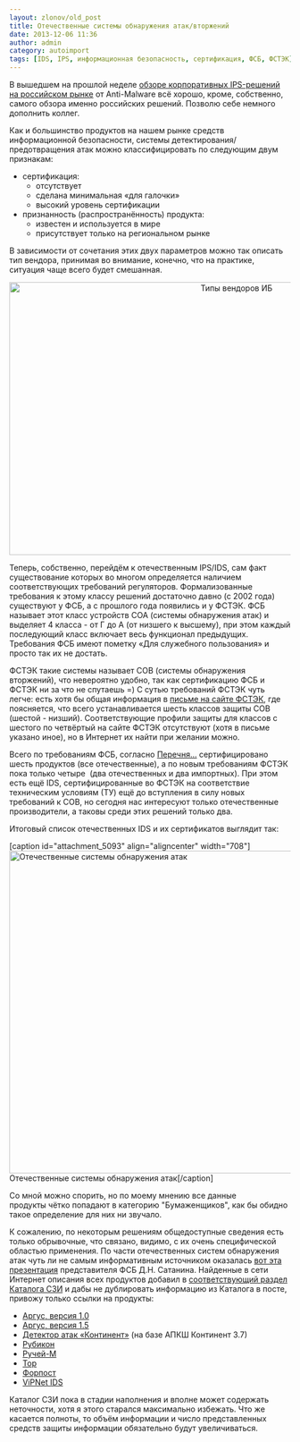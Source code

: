 ```yaml
---
layout: zlonov/old_post
title: Отечественные системы обнаружения атак/вторжений
date: 2013-12-06 11:36
author: admin
category: autoimport
tags: [IDS, IPS, информационная безопасность, сертификация, ФСБ, ФСТЭК]
---
```

В вышедшем на прошлой неделе <a href="https://bitly.com/1dNAffV" target="_blank">обзоре корпоративных IPS-решений на российском рынке</a> от Anti-Malware всё хорошо, кроме, собственно, самого обзора именно российских решений. Позволю себе немного дополнить коллег.

Как и большинство продуктов на нашем рынке средств информационной безопасности, системы детектирования/предотвращения атак можно классифицировать по следующим двум признакам:
<ul>
	<li>сертификация:
<ul>
	<li>отсутствует</li>
	<li>сделана минимальная «для галочки»</li>
	<li>высокий уровень сертификации</li>
</ul>
</li>
	<li>признанность (распространённость) продукта:
<ul>
	<li>известен и используется в мире</li>
	<li>присутствует только на региональном рынке</li>
</ul>
</li>
</ul>
В зависимости от сочетания этих двух параметров можно так описать тип вендора, принимая во внимание, конечно, что на практике, ситуация чаще всего будет смешанная.
<p style="text-align: center;"><a href="/assets/uploads/Типы-вендоров-ИБ.jpg"><img class="aligncenter  wp-image-5092" src="/assets/uploads/Типы-вендоров-ИБ.jpg" alt="Типы вендоров ИБ" width="798" height="488" /></a>
<p style="text-align: left;">Теперь, собственно, перейдём к отечественным IPS/IDS, сам факт существование которых во многом определяется наличием соответствующих требований регуляторов. Формализованные требования к этому классу решений достаточно давно (с 2002 года) существуют у ФСБ, а с прошлого года появились и у ФСТЭК.
ФСБ называет этот класс устройств СОА (системы обнаружения атак) и выделяет 4 класса - от Г до А (от низшего к высшему), при этом каждый последующий класс включает весь функционал предыдущих. Требования ФСБ имеют пометку «Для служебного пользования» и просто так их не достать.

ФСТЭК такие системы называет СОВ (системы обнаружения вторжений), что невероятно удобно, так как сертификацию ФСБ и ФСТЭК ни за что не спутаешь =) С сутью требований ФСТЭК чуть легче: есть хотя бы общая информация в <a href="http://bit.ly/1vK26EZ" target="_blank">письме на сайте ФСТЭК</a>, где поясняется, что всего устанавливается шесть классов защиты СОВ (шестой - низший). Соответствующие профили защиты для классов с шестого по четвёртый на сайте ФСТЭК отсутствуют (хотя в письме указано иное), но в Интернет их найти при желании можно.

Всего по требованиям ФСБ, согласно <a href="https://zlonov.ru/download/Перечень%20средств%20защиты%20информации,%20сертифицированных%20ФСБ%20России.xlsx" target="_blank">Перечня...</a> сертифицировано шесть продуктов (все отечественные), а по новым требованиям ФСТЭК пока только четыре  (два отечественных и два импортных). При этом есть ещё IDS, сертифицированные во ФСТЭК на соответствие техническим условиям (ТУ) ещё до вступления в силу новых требований к СОВ, но сегодня нас интересуют только отечественные производители, а таковы среди этих решений только два.

Итоговый список отечественных IDS и их сертификатов выглядит так:

[caption id="attachment_5093" align="aligncenter" width="708"]<a href="/assets/uploads/Отечественные-системы-обнаружения-атак.jpg"><img class=" wp-image-5093 " src="/assets/uploads/Отечественные-системы-обнаружения-атак.jpg" alt="Отечественные системы обнаружения атак" width="708" height="577" /></a> Отечественные системы обнаружения атак[/caption]

Со мной можно спорить, но по моему мнению все данные продукты чётко попадают в категорию "Бумаженщиков", как бы обидно такое определение для них ни звучало.

К сожалению, по некоторым решениям общедоступные сведения есть только обрывочные, что связано, видимо, с их очень специфической областью применения. По части отечественных систем обнаружения атак чуть ли не самым информативным источником оказалась <a href="http://bit.ly/1FN2BBp" target="_blank">вот эта презентация</a> представителя ФСБ Д.Н. Сатанина. Найденные в сети Интернет описания всех продуктов добавил в <a href="https://zlonov.ru/catalog/category/certified-ips/" target="_blank">соответствующий раздел Каталога СЗИ</a> и дабы не дублировать информацию из Каталога в посте, привожу только ссылки на продукты:
<ul>
	<li><a href="https://zlonov.ru/catalog/certified-ips/аргус-версия-1-0/" target="_blank">Аргус, версия 1.0</a></li>
	<li><a href="https://zlonov.ru/catalog/certified-ips/аргус-версия-1-5/" target="_blank">Аргус, версия 1.5</a></li>
	<li><a href="https://zlonov.ru/catalog/certified-firewalls/континент-3-7/" target="_blank">Детектор атак «Континент»</a> (на базе АПКШ Континент 3.7)</li>
	<li><a href="https://zlonov.ru/catalog/certified-firewalls/рубикон/" target="_blank">Рубикон</a></li>
	<li><a href="https://zlonov.ru/catalog/certified-ips/ручей-м/" target="_blank">Ручей-М</a></li>
	<li><a href="https://zlonov.ru/catalog/certified-ips/тор/" target="_blank">Тор</a></li>
	<li><a href="https://zlonov.ru/catalog/certified-ips/форпост/" target="_blank">Форпост</a></li>
	<li><a href="https://zlonov.ru/catalog/certified-ips/vipnet-ids/" target="_blank">ViPNet IDS</a></li>
</ul>
<p style="text-align: left;">Каталог СЗИ пока в стадии наполнения и вполне может содержать неточности, хотя я этого старался максимально избежать. Что же касается полноты, то объём информации и число представленных средств защиты информации обязательно будут увеличиваться.
